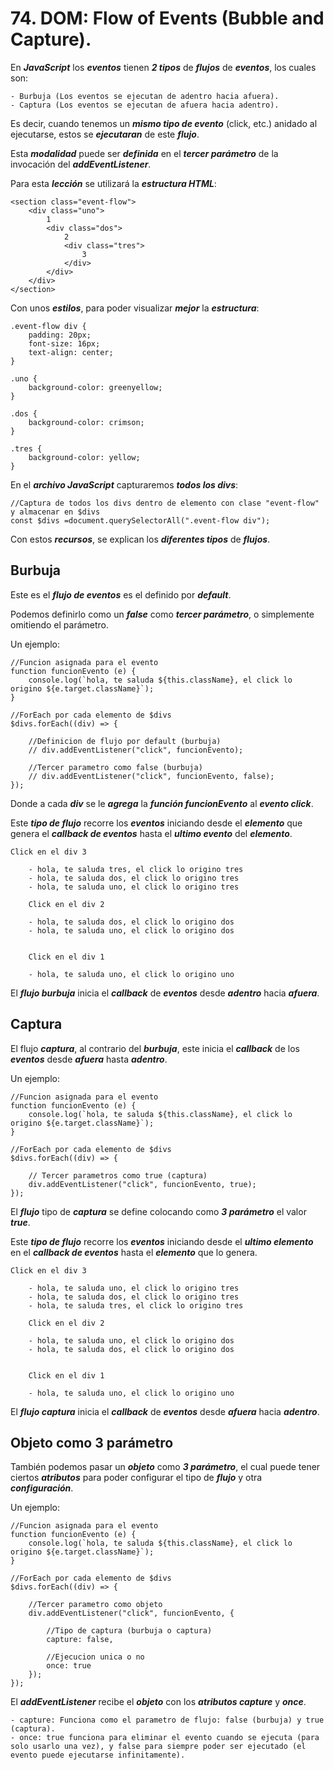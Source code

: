 # 74. DOM: Flow of Events (Bubble and Capture).

En ***JavaScript*** los ***eventos*** tienen ***2 tipos*** de ***flujos*** de ***eventos***, los cuales son:

	- Burbuja (Los eventos se ejecutan de adentro hacia afuera).
	- Captura (Los eventos se ejecutan de afuera hacia adentro).

Es decir, cuando tenemos un ***mismo tipo de evento*** (click, etc.) anidado al ejecutarse, estos se ***ejecutaran*** de este ***flujo***.

Esta ***modalidad*** puede ser ***definida*** en el ***tercer parámetro*** de la invocación del ***addEventListener***.

Para esta ***lección*** se utilizará la ***estructura HTML***:

~~~
<section class="event-flow">
	<div class="uno">
		1
		<div class="dos">
			2
			<div class="tres">
				3
			</div>
		</div>
	</div>
</section>
~~~

Con unos ***estilos***, para poder visualizar ***mejor*** la ***estructura***:

~~~
.event-flow div {
	padding: 20px;
	font-size: 16px;
	text-align: center;
}

.uno {
	background-color: greenyellow;
}

.dos {
	background-color: crimson;
}

.tres {
	background-color: yellow;
}
~~~

En el ***archivo JavaScript*** capturaremos ***todos los divs***:

~~~
//Captura de todos los divs dentro de elemento con clase "event-flow" y almacenar en $divs
const $divs =document.querySelectorAll(".event-flow div");
~~~

Con estos ***recursos***, se explican los ***diferentes tipos*** de ***flujos***.

## Burbuja

Este es el ***flujo de eventos*** es el definido por ***default***. 

Podemos definirlo como un ***false*** como ***tercer parámetro***, o simplemente omitiendo el parámetro.

Un ejemplo:

~~~
//Funcion asignada para el evento
function funcionEvento (e) {
	console.log(`hola, te saluda ${this.className}, el click lo origino ${e.target.className}`);
}

//ForEach por cada elemento de $divs
$divs.forEach((div) => {

	//Definicion de flujo por default (burbuja)
	// div.addEventListener("click", funcionEvento);

	//Tercer parametro como false (burbuja)
	// div.addEventListener("click", funcionEvento, false);
});
~~~

Donde a cada ***div*** se le ***agrega*** la ***función funcionEvento*** al ***evento click***.

Este ***tipo de flujo*** recorre los ***eventos*** iniciando desde el ***elemento*** que genera el ***callback de eventos*** hasta el ***ultimo evento*** del ***elemento***.

	Click en el div 3
		
		- hola, te saluda tres, el click lo origino tres
		- hola, te saluda dos, el click lo origino tres
		- hola, te saluda uno, el click lo origino tres

		Click en el div 2
		
		- hola, te saluda dos, el click lo origino dos
		- hola, te saluda uno, el click lo origino dos


		Click en el div 1
		
		- hola, te saluda uno, el click lo origino uno

El ***flujo burbuja*** inicia el ***callback*** de ***eventos*** desde ***adentro*** hacia ***afuera***.

## Captura

El flujo ***captura***, al contrario del ***burbuja***, este inicia el ***callback*** de los ***eventos*** desde ***afuera*** hasta ***adentro***.

Un ejemplo:

~~~
//Funcion asignada para el evento
function funcionEvento (e) {
	console.log(`hola, te saluda ${this.className}, el click lo origino ${e.target.className}`);
}

//ForEach por cada elemento de $divs
$divs.forEach((div) => {

	// Tercer parametros como true (captura)
	div.addEventListener("click", funcionEvento, true);
});
~~~

El ***flujo*** tipo de ***captura*** se define colocando como ***3 parámetro*** el valor ***true***.


Este ***tipo de flujo*** recorre los ***eventos*** iniciando desde el ***ultimo elemento*** en el ***callback de eventos*** hasta el ***elemento*** que lo genera.

	Click en el div 3
		
		- hola, te saluda uno, el click lo origino tres
		- hola, te saluda dos, el click lo origino tres
		- hola, te saluda tres, el click lo origino tres

		Click en el div 2
		
		- hola, te saluda uno, el click lo origino dos
		- hola, te saluda dos, el click lo origino dos


		Click en el div 1
		
		- hola, te saluda uno, el click lo origino uno

El ***flujo captura*** inicia el ***callback*** de ***eventos*** desde ***afuera*** hacia ***adentro***.

## Objeto como 3 parámetro

También podemos pasar un ***objeto*** como ***3 parámetro***, el cual puede tener ciertos ***atributos*** para poder configurar el tipo de ***flujo*** y otra ***configuración***.

Un ejemplo:

~~~
//Funcion asignada para el evento
function funcionEvento (e) {
	console.log(`hola, te saluda ${this.className}, el click lo origino ${e.target.className}`);
}

//ForEach por cada elemento de $divs
$divs.forEach((div) => {

	//Tercer parametro como objeto
	div.addEventListener("click", funcionEvento, {

		//Tipo de captura (burbuja o captura)
		capture: false,
		
		//Ejecucion unica o no
		once: true
	});
});
~~~

El ***addEventListener*** recibe el ***objeto*** con los ***atributos capture*** y ***once***.

	- capture: Funciona como el parametro de flujo: false (burbuja) y true (captura).
	- once: true funciona para eliminar el evento cuando se ejecuta (para solo usarlo una vez), y false para siempre poder ser ejecutado (el evento puede ejecutarse infinitamente).



